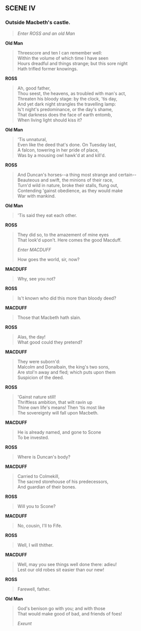 ## SCENE IV

### Outside Macbeth's castle.

> *Enter ROSS and an old Man*

<span id="speech1">**Old Man**</span>

> <span id="2.4.1">Threescore and ten I can remember well:</span>  
> <span id="2.4.2">Within the volume of which time I have seen</span>  
> <span id="2.4.3">Hours dreadful and things strange; but this sore
> night</span>  
> <span id="2.4.4">Hath trifled former knowings.</span>  

<span id="speech2">**ROSS**</span>

> <span id="2.4.5">Ah, good father,</span>  
> <span id="2.4.6">Thou seest, the heavens, as troubled with man's
> act,</span>  
> <span id="2.4.7">Threaten his bloody stage: by the clock, 'tis
> day,</span>  
> <span id="2.4.8">And yet dark night strangles the travelling
> lamp:</span>  
> <span id="2.4.9">Is't night's predominance, or the day's
> shame,</span>  
> <span id="2.4.10">That darkness does the face of earth
> entomb,</span>  
> <span id="2.4.11">When living light should kiss it?</span>  

<span id="speech3">**Old Man**</span>

> <span id="2.4.12">'Tis unnatural,</span>  
> <span id="2.4.13">Even like the deed that's done. On Tuesday
> last,</span>  
> <span id="2.4.14">A falcon, towering in her pride of place,</span>  
> <span id="2.4.15">Was by a mousing owl hawk'd at and kill'd.</span>  

<span id="speech4">**ROSS**</span>

> <span id="2.4.16">And Duncan's horses--a thing most strange and
> certain--</span>  
> <span id="2.4.17">Beauteous and swift, the minions of their
> race,</span>  
> <span id="2.4.18">Turn'd wild in nature, broke their stalls, flung
> out,</span>  
> <span id="2.4.19">Contending 'gainst obedience, as they would
> make</span>  
> <span id="2.4.20">War with mankind.</span>  

<span id="speech5">**Old Man**</span>

> <span id="2.4.21">'Tis said they eat each other.</span>  

<span id="speech6">**ROSS**</span>

> <span id="2.4.22">They did so, to the amazement of mine eyes</span>  
> <span id="2.4.23">That look'd upon't. Here comes the good
> Macduff.</span>  
>
> *Enter MACDUFF*
>
> <span id="2.4.24">How goes the world, sir, now?</span>  

<span id="speech7">**MACDUFF**</span>

> <span id="2.4.25">Why, see you not?</span>  

<span id="speech8">**ROSS**</span>

> <span id="2.4.26">Is't known who did this more than bloody
> deed?</span>  

<span id="speech9">**MACDUFF**</span>

> <span id="2.4.27">Those that Macbeth hath slain.</span>  

<span id="speech10">**ROSS**</span>

> <span id="2.4.28">Alas, the day!</span>  
> <span id="2.4.29">What good could they pretend?</span>  

<span id="speech11">**MACDUFF**</span>

> <span id="2.4.30">They were suborn'd:</span>  
> <span id="2.4.31">Malcolm and Donalbain, the king's two sons,</span>  
> <span id="2.4.32">Are stol'n away and fled; which puts upon
> them</span>  
> <span id="2.4.33">Suspicion of the deed.</span>  

<span id="speech12">**ROSS**</span>

> <span id="2.4.34">'Gainst nature still!</span>  
> <span id="2.4.35">Thriftless ambition, that wilt ravin up</span>  
> <span id="2.4.36">Thine own life's means! Then 'tis most like</span>  
> <span id="2.4.37">The sovereignty will fall upon Macbeth.</span>  

<span id="speech13">**MACDUFF**</span>

> <span id="2.4.38">He is already named, and gone to Scone</span>  
> <span id="2.4.39">To be invested.</span>  

<span id="speech14">**ROSS**</span>

> <span id="2.4.40">Where is Duncan's body?</span>  

<span id="speech15">**MACDUFF**</span>

> <span id="2.4.41">Carried to Colmekill,</span>  
> <span id="2.4.42">The sacred storehouse of his predecessors,</span>  
> <span id="2.4.43">And guardian of their bones.</span>  

<span id="speech16">**ROSS**</span>

> <span id="2.4.44">Will you to Scone?</span>  

<span id="speech17">**MACDUFF**</span>

> <span id="2.4.45">No, cousin, I'll to Fife.</span>  

<span id="speech18">**ROSS**</span>

> <span id="2.4.46">Well, I will thither.</span>  

<span id="speech19">**MACDUFF**</span>

> <span id="2.4.47">Well, may you see things well done there:
> adieu!</span>  
> <span id="2.4.48">Lest our old robes sit easier than our new!</span>  

<span id="speech20">**ROSS**</span>

> <span id="2.4.49">Farewell, father.</span>  

<span id="speech21">**Old Man**</span>

> <span id="2.4.50">God's benison go with you; and with those</span>  
> <span id="2.4.51">That would make good of bad, and friends of
> foes!</span>  
>
> *Exeunt*
